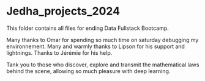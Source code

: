 # Jedha_projects_2024
This folder contains all files for ending Data Fullstack Bootcamp.

Many thanks to Omar for spending so much time on saturday debugging my environnement.
Many and warmly thanks to Lipson for his support and lightnings.
Thanks to Jérémie for his help.

Tank you to those who discover, explore and transmit the mathematical laws behind the scene, allowing so much pleasure with deep learning.